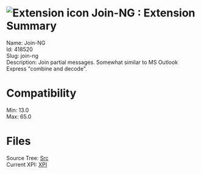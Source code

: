 # ![Extension icon](https://addons.thunderbird.net/static/img/addon-icons/default-64.png) Join-NG : Extension Summary

Name: Join-NG  
Id: 418520  
Slug: join-ng  
Description: Join partial messages. Somewhat similar to MS Outlook Express "combine and decode".
  

# Compatibility
Min: 13.0  
Max: 65.0  

# Files

Source Tree: [Src](C:/Dev/Thunderbird/ThunderKdB/xall/x60/418520-join-ng/src)  
Current XPI: [XPI](C:/Dev/Thunderbird/ThunderKdB/xall/x60/418520-join-ng/xpi)  



